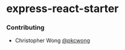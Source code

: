 # express-react-starter

### Contributing

- Christopher Wong [@pkcwong](https://github.com/pkcwong)
